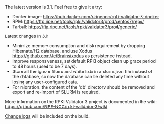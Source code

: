 

The latest version is 3.1. Feel free to give it a try:

* Docker image: https://hub.docker.com/r/ripencc/rpki-validator-3-docker
* RPM: https://ftp.ripe.net/tools/rpki/validator3/prod/centos7/repo/
* Tarball: https://ftp.ripe.net/tools/rpki/validator3/prod/generic/

Latest changes in 3.1:

* Minimize memory consumption and disk requirement by dropping Hibernate/H2 database, and use Xodus https://github.com/JetBrains/xodus as persistence instead.
* Improve responsiveness, set default RPKI object clean up grace period to 48 hours (used to be 7 days).
* Store all the ignore filters and white lists in a slurm.json file instead of the database, so now the database can be deleted any time without losing any user-configured data.
* For migration, the content of the 'db' directory should be removed and export and re-import of SLURM is required.


More information on the RPKI Validator 3 project is documented in the wiki:
https://github.com/RIPE-NCC/rpki-validator-3/wiki

[Change logs](https://github.com/RIPE-NCC/rpki-validator-3/blob/master/rpki-validator/Changelog.txt) will be included on the build.
